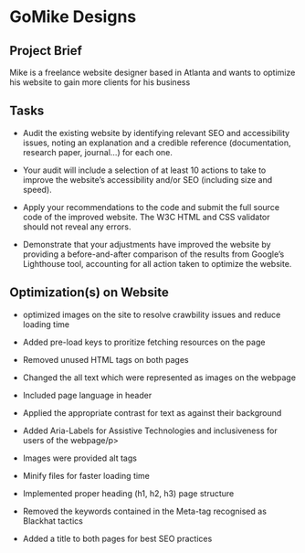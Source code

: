 <html lang="en">
<head></head>
<body>
<h1>GoMike Designs</h1>
<h2>Project Brief</h2>
<p>Mike is a freelance website designer based in Atlanta and wants to optimize his website to gain more clients for his business</p>
  
<h2>Tasks</h2>
<ul>
<li><p>Audit the existing website by identifying relevant SEO and accessibility issues, noting an explanation and a credible reference (documentation, research paper, journal…) for each one.</p></li> 
<li><p>Your audit will include a selection of at least 10 actions to take to improve the website’s accessibility and/or SEO (including size and speed).</p></li>
<li><p>Apply your recommendations to the code and submit the full source code of the improved website. The W3C HTML and CSS validator should not reveal any errors.</p></li> 
<li><p>Demonstrate that your adjustments have improved the website by providing a before-and-after comparison of the results from Google’s Lighthouse tool, accounting for all action taken to optimize the website.</p></li>
</ul>

<h2>Optimization(s) on Website</h2>
<ul>
<li><p>optimized images on the site to resolve crawbility issues and reduce loading time</p></li>
<li><p>Added pre-load keys to proritize fetching resources on the page</p></li>
<li><p>Removed unused HTML tags on both pages</p></li>
<li><p>Changed the all text which were represented as images on the webpage</p></li>
<li><p>Included page language in header</p></li>
<li><p>Applied the appropriate contrast for text as against their background</p></li>
<li><p>Added Aria-Labels for Assistive Technologies and inclusiveness for users of the webpage/p></li>
<li><p>Images were provided alt tags</p></li>
<li><p>Minify files for faster loading time</p></li>
<li><p>Implemented proper heading (h1, h2, h3) page structure</p></li>
<li><p>Removed the keywords contained in the Meta-tag recognised as Blackhat tactics</p></li>
<li><p>Added a title to both pages for best SEO practices</p></li>
</ul>
